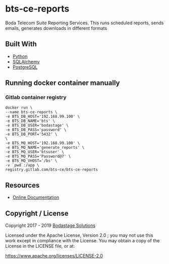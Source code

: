 # bts-ce-reports

Boda Telecom Suite Reporting Services. This runs scheduled reports, sends emails, generates downloads in different formats

## Built With
- [Python](https://www.python.org)
- [SQLAlchemy](https://www.sqlalchemy.org/)
- [PostgreSQL](https://www.postgresql.org/)

## Running docker container manually

### Gitlab container registry
```
docker run \
--name bts-ce-reports \
-e BTS_DB_HOST='192.168.99.100' \
-e BTS_DB_NAME='bts' \
-e BTS_DB_USER='bodastage' \
-e BTS_DB_PASS='password' \
-e BTS_DB_PORT='5432' \
\
-e BTS_MQ_HOST='192.168.99.100' \
-e BTS_MQ_NAME='generate_reports' \
-e BTS_MQ_USER='btsuser' \
-e BTS_MQ_PASS='Password@7' \
-e BTS_MQ_VHOST='/bs' \
-v `pwd`:/app \
registry.gitlab.com/bts-ce/bts-ce-reports
```

## Resources

* [Online Documentation](http://docs.bodastage.com)

## Copyright / License
Copyright 2017 - 2019 [Bodastage Solutions](http://www.bodastage.com)

Licensed under the Apache License, Version 2.0 ; you may not use this work except in compliance with the License. You may obtain a copy of the License in the LICENSE file, or at:

https://www.apache.org/licenses/LICENSE-2.0
